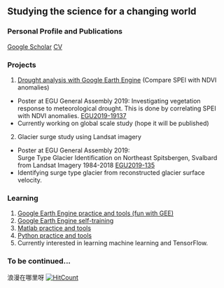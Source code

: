 ## Studying the science for a changing world
### Personal Profile and Publications
[Google Scholar](https://scholar.google.com/citations?user=hMKGuKwAAAAJ&hl=en) 
[CV](https://1drv.ms/b/s!AvqgDquKV4Lxknu1I_E36QEdHAdn?e=1ygBoc)  
### Projects
1. [Drought analysis with Google Earth Engine](https://github.com/fsn1995/Drought-Analysis) (Compare SPEI with NDVI anomalies) 
- Poster at EGU General Assembly 2019:
Investigating vegetation response to meteorological drought. This is done by correlating SPEI with NDVI anomalies. [EGU2019-19137](https://github.com/fsn1995/Drought-Analysis/blob/master/doc/EGU2019-19137_Drought%20Analysis.pdf) 
- Currently working on global scale study (hope it will be published)

2. Glacier surge study using Landsat imagery
- Poster at EGU General Assembly 2019:  
Surge Type Glacier Identification on Northeast Spitsbergen, Svalbard from Landsat Imagery 1984-2018 [EGU2019-135](https://github.com/fsn1995/fsn1995.github.io/blob/master/doc/Conference/EGU2019-135_Glacier%20Surge_Shunan.pdf)
- Identifying surge type glacier from reconstructed glacier surface velocity.

### Learning
1. [Google Earth Engine practice and tools (fun with GEE)](https://github.com/fsn1995/Fun-with-Google-Earth-Engine)
2. [Google Earth Engine self-training](https://github.com/fsn1995/Goolgle-Earth-Engine-self-training)
3. [Matlab practice and tools](https://github.com/fsn1995/MatlabFSN)
4. [Python practice and tools](https://github.com/fsn1995/PythonFSN)
5. Currently interested in learning machine learning and TensorFlow.
### To be continued...
浪漫在哪里呀 
[![HitCount](http://hits.dwyl.io/fsn1995/fsn1995githubio.svg)](http://hits.dwyl.io/fsn1995/fsn1995githubio)
